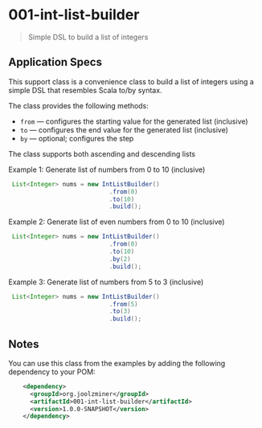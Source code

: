 # 001-int-list-builder
> Simple DSL to build a list of integers 

## Application Specs
This support class is a convenience class to build a list of integers using a simple DSL that resembles Scala to/by syntax.

The class provides the following methods:
+ `from` &mdash; configures the starting value for the generated list (inclusive)
+ `to` &mdash; configures the end value for the generated list (inclusive)
+ `by` &mdash; optional; configures the step

The class supports both ascending and descending lists

Example 1: Generate list of numbers from 0 to 10 (inclusive)
```java
 List<Integer> nums = new IntListBuilder()
                            .from(0)
                            .to(10)
                            .build();
```

Example 2: Generate list of even numbers from 0 to 10 (inclusive)
```java
 List<Integer> nums = new IntListBuilder()
                            .from(0)
                            .to(10)
                            .by(2)
                            .build();
```

Example 3: Generate list of numbers from 5 to 3 (inclusive)
```java
 List<Integer> nums = new IntListBuilder()
                            .from(5)
                            .to(3)
                            .build();
```


## Notes
You can use this class from the examples by adding the following dependency to your POM:
```xml
    <dependency>
      <groupId>org.joolzminer</groupId>
      <artifactId>001-int-list-builder</artifactId>
      <version>1.0.0-SNAPSHOT</version>
    </dependency>
```

